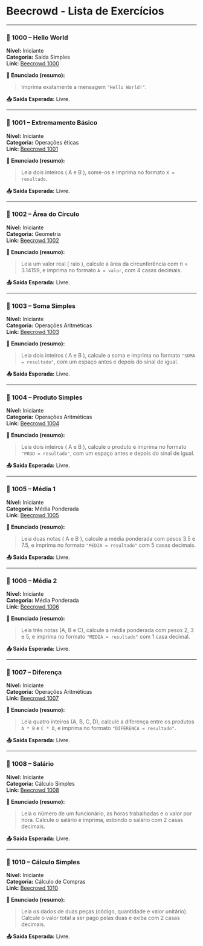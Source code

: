 # Beecrowd - Lista de Exercícios

---

### 🧾 1000 – Hello World

**Nível:** Iniciante  
**Categoria:** Saída Simples  
**Link:** [Beecrowd 1000](https://www.beecrowd.com.br/judge/pt/problems/view/1000)

**🧠 Enunciado (resumo):**
> Imprima exatamente a mensagem `"Hello World!"`.

**📤 Saída Esperada:** Livre.

---

### 🧾 1001 – Extremamente Básico

**Nível:** Iniciante  
**Categoria:** Operações éticas  
**Link:** [Beecrowd 1001](https://www.beecrowd.com.br/judge/pt/problems/view/1001)

**🧠 Enunciado (resumo):**
> Leia dois inteiros ( A e B ), some-os e imprima no formato `X = resultado`.

**📤 Saída Esperada:** Livre.

---

### 🧾 1002 – Área do Círculo

**Nível:** Iniciante  
**Categoria:** Geometria  
**Link:** [Beecrowd 1002](https://www.beecrowd.com.br/judge/pt/problems/view/1002)

**🧠 Enunciado (resumo):**
> Leia um valor real ( raio ), calcule a área da circunferência com π = 3.14159, e imprima no formato `A = valor`, com 4 casas decimais.

**📤 Saída Esperada:** Livre.

---

### 🧾 1003 – Soma Simples

**Nível:** Iniciante  
**Categoria:** Operações Aritméticas  
**Link:** [Beecrowd 1003](https://www.beecrowd.com.br/judge/pt/problems/view/1003)

**🧠 Enunciado (resumo):**
> Leia dois inteiros ( A e B ), calcule a soma e imprima no formato `"SOMA = resultado"`, com um espaço antes e depois do sinal de igual.

**📤 Saída Esperada:** Livre.

---

### 🧾 1004 – Produto Simples

**Nível:** Iniciante  
**Categoria:** Operações Aritméticas  
**Link:** [Beecrowd 1004](https://www.beecrowd.com.br/judge/pt/problems/view/1004)

**🧠 Enunciado (resumo):**
> Leia dois inteiros ( A e B ), calcule o produto e imprima no formato `"PROD = resultado"`, com um espaço antes e depois do sinal de igual.

**📤 Saída Esperada:** Livre.

---

### 🧾 1005 – Média 1

**Nível:** Iniciante  
**Categoria:** Média Ponderada  
**Link:** [Beecrowd 1005](https://www.beecrowd.com.br/judge/pt/problems/view/1005)

**🧠 Enunciado (resumo):**
> Leia duas notas ( A e B ), calcule a média ponderada com pesos 3.5 e 7.5, e imprima no formato `"MEDIA = resultado"` com 5 casas decimais.

**📤 Saída Esperada:** Livre.

---

### 🧾 1006 – Média 2

**Nível:** Iniciante  
**Categoria:** Média Ponderada  
**Link:** [Beecrowd 1006](https://www.beecrowd.com.br/judge/pt/problems/view/1006)

**🧠 Enunciado (resumo):**
> Leia três notas (A, B e C), calcule a média ponderada com pesos 2, 3 e 5, e imprima no formato `"MEDIA = resultado"` com 1 casa decimal.

**📤 Saída Esperada:** Livre.

---

### 🧾 1007 – Diferença

**Nível:** Iniciante  
**Categoria:** Operações Aritméticas  
**Link:** [Beecrowd 1007](https://www.beecrowd.com.br/judge/pt/problems/view/1007)

**🧠 Enunciado (resumo):**
> Leia quatro inteiros (A, B, C, D), calcule a diferença entre os produtos `A * B` e `C * D`, e imprima no formato `"DIFERENCA = resultado"`.

**📤 Saída Esperada:** Livre.

---

### 🧾 1008 – Salário

**Nível:** Iniciante  
**Categoria:** Cálculo Simples  
**Link:** [Beecrowd 1008](https://www.beecrowd.com.br/judge/pt/problems/view/1008)

**🧠 Enunciado (resumo):**
> Leia o número de um funcionário, as horas trabalhadas e o valor por hora. Calcule o salário e imprima, exibindo o salário com 2 casas decimais.

**📤 Saída Esperada:** Livre.

---

### 🧾 1010 – Cálculo Simples

**Nível:** Iniciante  
**Categoria:** Cálculo de Compras  
**Link:** [Beecrowd 1010](https://www.beecrowd.com.br/judge/pt/problems/view/1010)

**🧠 Enunciado (resumo):**
> Leia os dados de duas peças (código, quantidade e valor unitário). Calcule o valor total a ser pago pelas duas e exiba com 2 casas decimais.

**📤 Saída Esperada:** Livre.
